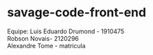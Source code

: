 # savage-code-front-end

Equipe: 
Luis Eduardo Drumond - 1910475  
Robson Novais- 2120296  
Alexandre Tome - matricula 
